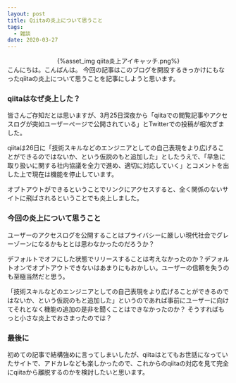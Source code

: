 ```yaml
---
layout: post
title: Qiitaの炎上について思うこと
tags:
  - 雑談
date: 2020-03-27
---
```

<div align='center'>
{%asset_img qiita炎上アイキャッチ.png%}
</div>
こんにちは。こんばんは。
今回の記事はこのブログを開設するきっかけにもなったqiitaの炎上について思うことを記事にしようと思います。
<!--more-->

### qiitaはなぜ炎上した？

皆さんご存知だとは思いますが、3月25日深夜から「qiitaでの閲覧記事やアクセスログが突如ユーザーページで公開されている」とTwitterでの投稿が相次ぎました。

qiitaは26日に「技術スキルなどのエンジニアとしての自己表現をより広げることができるのではないか、という仮説のもと追加した」としたうえで、「早急に取り扱いに関する社内協議を全力で進め、適切に対応していく」とコメントを出した上で現在は機能を停止しています。

オプトアウトができるということでリンクにアクセスすると、全く関係のないサイトに飛ばされるということでも炎上しました。

### 今回の炎上について思うこと

ユーザーのアクセスログを公開することはプライバシーに厳しい現代社会でグレーゾーンになるかもととは思わなかったのだろうか？

デフォルトでオフにした状態でリリースすることは考えなかったのか？デフォルトオンでオプトアウトできないはあまりにもおかしい。ユーザーの信頼を失うのも至極当然だと思う。

「技術スキルなどのエンジニアとしての自己表現をより広げることができるのではないか、という仮説のもと追加した」というのであれば事前にユーザーに向けてそれとなく機能の追加の是非を聞くことはできなかったのか？
そうすればもっと小さな炎上でおさまったのでは？

### 最後に
初めての記事で結構強めに言ってしまいしたが、qiitaはとてもお世話になっていたサイトで、アドカレなども楽しかったので、これからのqiitaの対応を見て完全にqiitaから離脱するのかを検討したいと思います。